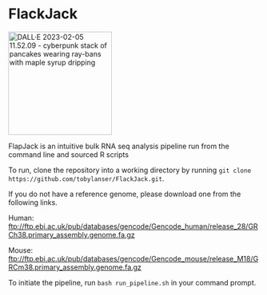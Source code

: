 # FlackJack

<img width="207" alt="DALL·E 2023-02-05 11.52.09 - cyberpunk stack of pancakes wearing ray-bans with maple syrup dripping" src="https://user-images.githubusercontent.com/65866026/216833097-10275272-2e18-4432-baa9-479638c94646.png">



FlapJack is an intuitive bulk RNA seq analysis pipeline run from the command line and sourced R scripts


To run, clone the repository into a working directory by running ```git clone https://github.com/tobylanser/FlackJack.git```.

If you do not have a reference genome, please download one from the following links.

Human:
ftp://ftp.ebi.ac.uk/pub/databases/gencode/Gencode_human/release_28/GRCh38.primary_assembly.genome.fa.gz


Mouse:
ftp://ftp.ebi.ac.uk/pub/databases/gencode/Gencode_mouse/release_M18/GRCm38.primary_assembly.genome.fa.gz

To initiate the pipeline, run ```bash run_pipeline.sh``` in your command prompt.
